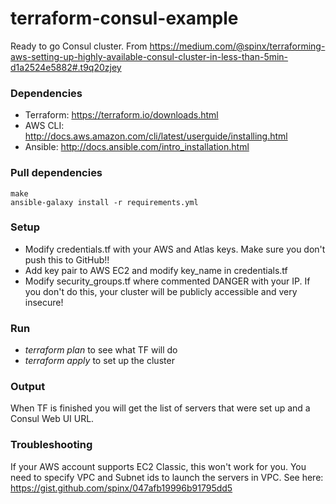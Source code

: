 # terraform-consul-example

Ready to go Consul cluster. From https://medium.com/@spinx/terraforming-aws-setting-up-highly-available-consul-cluster-in-less-than-5min-d1a2524e5882#.t9q20zjey

### Dependencies
* Terraform: https://terraform.io/downloads.html
* AWS CLI: http://docs.aws.amazon.com/cli/latest/userguide/installing.html
* Ansible: http://docs.ansible.com/intro_installation.html

### Pull dependencies
```
make
ansible-galaxy install -r requirements.yml
```

### Setup
* Modify credentials.tf with your AWS and Atlas keys. Make sure you don't push this to GitHub!!
* Add key pair to AWS EC2 and modify key_name in credentials.tf
* Modify security_groups.tf where commented DANGER with your IP. If you don't do this, your cluster will be publicly accessible and very insecure!


### Run 
* _terraform plan_ to see what TF will do
* _terraform apply_ to set up the cluster

### Output 
When TF is finished you will get the list of servers that were set up and a Consul Web UI URL. 

### Troubleshooting
If your AWS account supports EC2 Classic, this won't work for you. You need to specify VPC and Subnet ids to launch the servers in VPC. See here: https://gist.github.com/spinx/047afb19996b91795dd5
